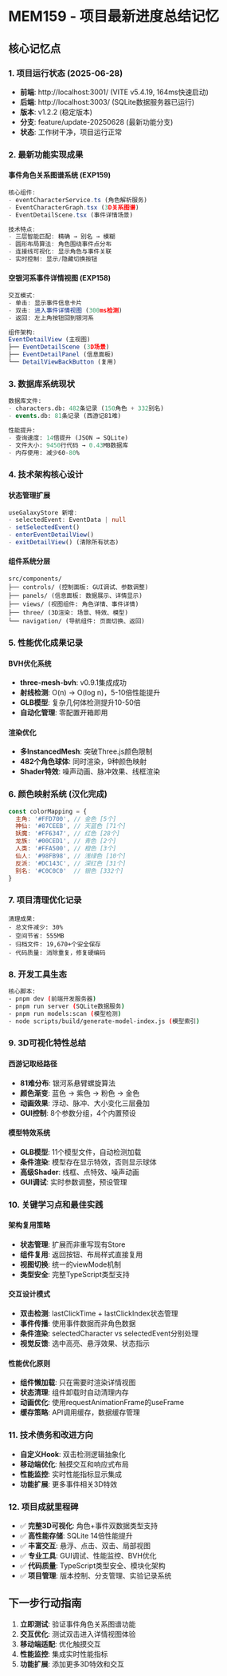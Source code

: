 # MEM159 - 项目最新进度总结记忆

## 核心记忆点

### 1. 项目运行状态 (2025-06-28)
- **前端**: http://localhost:3001/ (VITE v5.4.19, 164ms快速启动)
- **后端**: http://localhost:3003/ (SQLite数据服务器已运行)
- **版本**: v1.2.2 (稳定版本)
- **分支**: feature/update-20250628 (最新功能分支)
- **状态**: 工作树干净，项目运行正常

### 2. 最新功能实现成果

#### 事件角色关系图谱系统 (EXP159)
```typescript
核心组件:
- eventCharacterService.ts (角色解析服务)
- EventCharacterGraph.tsx (3D关系图谱)
- EventDetailScene.tsx (事件详情场景)

技术特点:
- 三层智能匹配: 精确 → 别名 → 模糊
- 圆形布局算法: 角色围绕事件点分布
- 连接线可视化: 显示角色与事件关联
- 实时控制: 显示/隐藏切换按钮
```

#### 空银河系事件详情视图 (EXP158)
```typescript
交互模式:
- 单击: 显示事件信息卡片
- 双击: 进入事件详情视图 (300ms检测)
- 返回: 左上角按钮回到银河系

组件架构:
EventDetailView (主视图)
├── EventDetailScene (3D场景)
├── EventDetailPanel (信息面板)
└── DetailViewBackButton (复用)
```

### 3. 数据库系统现状
```sql
数据库文件:
- characters.db: 482条记录 (150角色 + 332别名)
- events.db: 81条记录 (西游记81难)

性能提升:
- 查询速度: 14倍提升 (JSON → SQLite)
- 文件大小: 9450行代码 → 0.43MB数据库
- 内存使用: 减少60-80%
```

### 4. 技术架构核心设计

#### 状态管理扩展
```typescript
useGalaxyStore 新增:
- selectedEvent: EventData | null
- setSelectedEvent()
- enterEventDetailView()
- exitDetailView() (清除所有状态)
```

#### 组件系统分层
```
src/components/
├── controls/ (控制面板: GUI调试、参数调整)
├── panels/ (信息面板: 数据展示、详情显示)
├── views/ (视图组件: 角色详情、事件详情)
├── three/ (3D渲染: 场景、特效、模型)
└── navigation/ (导航组件: 页面切换、返回)
```

### 5. 性能优化成果记录

#### BVH优化系统
- **three-mesh-bvh**: v0.9.1集成成功
- **射线检测**: O(n) → O(log n)，5-10倍性能提升
- **GLB模型**: 复杂几何体检测提升10-50倍
- **自动化管理**: 零配置开箱即用

#### 渲染优化
- **多InstancedMesh**: 突破Three.js颜色限制
- **482个角色球体**: 同时渲染，9种颜色映射
- **Shader特效**: 噪声动画、脉冲效果、线框渲染

### 6. 颜色映射系统 (汉化完成)
```javascript
const colorMapping = {
  主角: '#FFD700', // 金色 [5个]
  神仙: '#87CEEB', // 天蓝色 [71个]
  妖魔: '#FF6347', // 红色 [28个]
  龙族: '#00CED1', // 青色 [2个]
  人类: '#FFA500', // 橙色 [3个]
  仙人: '#98FB98', // 浅绿色 [10个]
  反派: '#DC143C', // 深红色 [31个]
  别名: '#C0C0C0'  // 银色 [332个]
}
```

### 7. 项目清理优化记录
```
清理成果:
- 总文件减少: 30%
- 空间节省: 555MB
- 归档文件: 19,670+个安全保存
- 代码质量: 消除重复，修复硬编码
```

### 8. 开发工具生态
```bash
核心脚本:
- pnpm dev (前端开发服务器)
- pnpm run server (SQLite数据服务)
- pnpm run models:scan (模型检测)
- node scripts/build/generate-model-index.js (模型索引)
```

### 9. 3D可视化特性总结

#### 西游记取经路径
- **81难分布**: 银河系悬臂螺旋算法
- **颜色渐变**: 蓝色 → 紫色 → 粉色 → 金色
- **动画效果**: 浮动、脉冲、大小变化三层叠加
- **GUI控制**: 8个参数分组，4个内置预设

#### 模型特效系统
- **GLB模型**: 11个模型文件，自动检测加载
- **条件渲染**: 模型存在显示特效，否则显示球体
- **高级Shader**: 线框、点特效、噪声动画
- **GUI调试**: 实时参数调整，预设管理

### 10. 关键学习点和最佳实践

#### 架构复用策略
- **状态管理**: 扩展而非重写现有Store
- **组件复用**: 返回按钮、布局样式直接复用
- **视图切换**: 统一的viewMode机制
- **类型安全**: 完整TypeScript类型支持

#### 交互设计模式
- **双击检测**: lastClickTime + lastClickIndex状态管理
- **事件传播**: 使用事件数据而非角色数据
- **条件渲染**: selectedCharacter vs selectedEvent分别处理
- **视觉反馈**: 选中高亮、悬浮效果、状态指示

#### 性能优化原则
- **组件懒加载**: 只在需要时渲染详情视图
- **状态清理**: 组件卸载时自动清理内存
- **动画优化**: 使用requestAnimationFrame的useFrame
- **缓存策略**: API调用缓存，数据缓存管理

### 11. 技术债务和改进方向
- **自定义Hook**: 双击检测逻辑抽象化
- **移动端优化**: 触摸交互和响应式布局
- **性能监控**: 实时性能指标显示集成
- **功能扩展**: 更多事件相关3D特效

### 12. 项目成就里程碑
- ✅ **完整3D可视化**: 角色+事件双数据类型支持
- ✅ **高性能存储**: SQLite 14倍性能提升
- ✅ **丰富交互**: 悬浮、点击、双击、局部视图
- ✅ **专业工具**: GUI调试、性能监控、BVH优化
- ✅ **代码质量**: TypeScript类型安全、模块化架构
- ✅ **项目管理**: 版本控制、分支管理、实验记录系统

## 下一步行动指南
1. **立即测试**: 验证事件角色关系图谱功能
2. **交互优化**: 测试双击进入详情视图体验
3. **移动端适配**: 优化触摸交互
4. **性能监控**: 集成实时性能指标
5. **功能扩展**: 添加更多3D特效和交互
